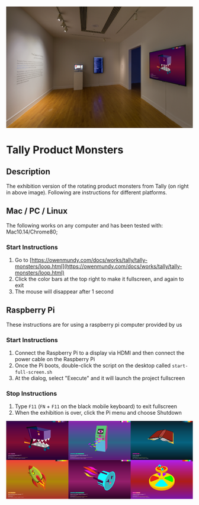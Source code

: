 ![Gallery view](assets/img/VanEverySmith091119__10-fixed.png?raw=true "Gallery view")

# Tally Product Monsters


## Description

The exhibition version of the rotating product monsters from Tally (on right in above image). Following are instructions for different platforms.




## Mac / PC / Linux

The following works on any computer and has been tested with: Mac10.14/Chrome80;

### Start Instructions

1. Go to [https://owenmundy.com/docs/works/tally/tally-monsters/loop.html](https://owenmundy.com/docs/works/tally/tally-monsters/loop.html)
2. Click the color bars at the top right to make it fullscreen, and again to exit
3. The mouse will disappear after 1 second




## Raspberry Pi

These instructions are for using a raspberry pi computer provided by us

### Start Instructions

1. Connect the Raspberry Pi to a display via HDMI and then connect the power cable on the Raspberry Pi
2. Once the Pi boots, double-click the script on the desktop called `start-full-screen.sh`
3. At the dialog, select "Execute" and it will launch the project fullscreen

### Stop Instructions

1. Type `F11` (`FN` + `F11` on the black mobile keyboard) to exit fullscreen
2. When the exhibition is over, click the Pi menu and choose Shutdown


![Grid of monsters](assets/img/grid-product-monsters-800w.png?raw=true "Grid of monsters")
